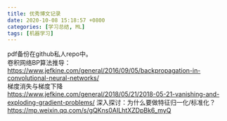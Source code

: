 ```yaml
---
title: 优秀博文记录
date: 2020-10-08 15:18:57 +0800
categories: [学习总结, ML]
tags: [机器学习]
---
```

pdf备份在github私人repo中。  
卷积网络BP算法推导：  
https://www.jefkine.com/general/2016/09/05/backpropagation-in-convolutional-neural-networks/  
梯度消失与梯度下降  
https://www.jefkine.com/general/2018/05/21/2018-05-21-vanishing-and-exploding-gradient-problems/
深入探讨：为什么要做特征归一化/标准化？  
https://mp.weixin.qq.com/s/gQKns0AILhtXZDpBk6_myQ  
